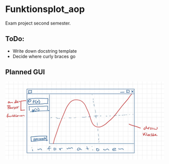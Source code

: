 # Funktionsplot_aop
Exam project second semester.

## ToDo:
- Write down docstring template
- Decide where curly braces go


## Planned GUI
![Image of GUI](documentation/ploggers_gui.jpeg)